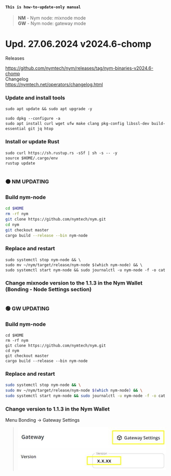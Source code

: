 #### `This is how-to-update-only manual`
> 
> **NM** - Nym node: mixnode mode    
> **GW** - Nym node: gateway mode

<!-- ----------------------
# Upd. 09.07.2024 Nym Binaries v2024.7-doubledecker
----------------------- -->
# Upd. 27.06.2024 v2024.6-chomp

Releases    
<!-- ----------------------
https://github.com/nymtech/nym/releases/tag/nym-binaries-v2024.7-doubledecker    
Changelog    
https://github.com/nymtech/nym/blob/nym-binaries-v2024.7-doubledecker/CHANGELOG.md
----------------------- -->
https://github.com/nymtech/nym/releases/tag/nym-binaries-v2024.6-chomp    
Changelog    
https://nymtech.net/operators/changelog.html


<!-- ################################################################
> **NR** - Nym node, mode Network Requestor    
################################################################ -->


### Update and install tools
```
sudo apt update && sudo apt upgrade -y
```
```
sudo dpkg --configure -a
sudo apt install curl wget ufw make clang pkg-config libssl-dev build-essential git jq htop
```

### Install or update Rust
```
sudo curl https://sh.rustup.rs -sSf | sh -s -- -y
source $HOME/.cargo/env
rustup update
```

#

### 🟠 NM UPDATING
### Build nym-node
```bash
cd $HOME
rm -rf nym
git clone https://github.com/nymtech/nym.git
cd nym
git checkout master
cargo build --release --bin nym-node
```

<!--
git checkout release/ v 1_1_15
-->

### Replace and restart
```
sudo systemctl stop nym-node && \
sudo mv ~/nym/target/release/nym-node $(which nym-node) && \
sudo systemctl start nym-node && sudo journalctl -u nym-node -f -o cat
```

### Change mixnode version to the 1.1.3 in the Nym Wallet (Bonding - Node Settings section)

#

### 🟢 **GW UPDATING**
### Build nym-node
```
cd $HOME
rm -rf nym
git clone https://github.com/nymtech/nym.git
cd nym
git checkout master
cargo build --release --bin nym-node
```

### Replace and restart
```bash
sudo systemctl stop nym-node && \
sudo mv ~/nym/target/release/nym-node $(which nym-node) && \
sudo systemctl start nym-node && sudo journalctl -u nym-node -f -o cat
```

### Change version to 1.1.3 in the Nym Wallet
Menu Bonding -> Gateway Settings    
> ![](https://github.com/toolfun/_pics/blob/988df446b0c9c368b68d03503a56b8b74362b505/gwsett.jpg)    
> ![](https://github.com/toolfun/_pics/blob/988df446b0c9c368b68d03503a56b8b74362b505/gwsett2.jpg)    

<!-- ######################################### Service GW #############

```
[Unit]
Description=Nym-node-GW

[Service]
User=$USER
ExecStart=/usr/local/bin/nym-node run --id <NODE_ID> --mode exit-gateway --deny-init
KillSignal=SIGINT
Restart=on-failure
RestartSec=5
StartLimitInterval=350
StartLimitBurst=10
LimitNOFILE=65535

[Install]
WantedBy=multi-user.target
```


```
[Unit]
Description=Nym-node-mixnode

[Service]
User=$USER
ExecStart=/usr/local/bin/nym-node run --id <NODE_ID> --mode mixnode --deny-init --public-ips <IPv4>
KillSignal=SIGINT
Restart=on-failure
RestartSec=10
StartLimitInterval=350
StartLimitBurst=10
LimitNOFILE=65535

[Install]
WantedBy=multi-user.target
EOF
```


######################################### Service GW ############# -->
